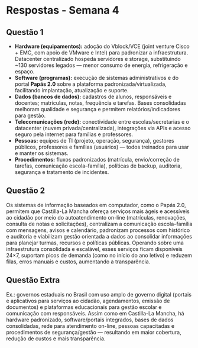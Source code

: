 # Respostas - Semana 4

## Questão 1
- **Hardware (equipamentos):** adoção do Vblock/VCE (joint venture Cisco + EMC, com apoio de VMware e Intel) para padronizar a infraestrutura. Datacenter centralizado hospeda servidores e storage, substituindo ~130 servidores legados — menor consumo de energia, refrigeração e espaço.  
- **Software (programas):** execução de sistemas administrativos e do portal **Papás 2.0** sobre a plataforma padronizada/virtualizada, facilitando implantação, atualização e suporte.  
- **Dados (bancos de dados):** cadastros de alunos, responsáveis e docentes; matrículas, notas, frequência e tarefas. Bases consolidadas melhoram qualidade e segurança e permitem relatórios/indicadores para gestão.  
- **Telecomunicações (rede):** conectividade entre escolas/secretarias e o datacenter (nuvem privada/centralizada), integrações via APIs e acesso seguro pela internet para famílias e professores.  
- **Pessoas:** equipes de TI (projeto, operação, segurança), gestores públicos, professores e famílias (usuários) — todos treinados para usar e manter os sistemas.  
- **Procedimentos:** fluxos padronizados (matrícula, envio/correção de tarefas, comunicação escola–família), políticas de backup, auditoria, segurança e tratamento de incidentes.

## Questão 2
Os sistemas de informação baseados em computador, como o Papás 2.0, permitem que Castilla-La Mancha ofereça serviços mais ágeis e acessíveis ao cidadão por meio do autoatendimento on-line (matrículas, renovações, consulta de notas e solicitações), centralizam a comunicação escola–família com mensagens, avisos e calendário, padronizam processos com histórico e auditoria e viabilizam gestão orientada a dados ao consolidar informações para planejar turmas, recursos e políticas públicas. Operando sobre uma infraestrutura consolidada e escalável, esses serviços ficam disponíveis 24×7, suportam picos de demanda (como no início do ano letivo) e reduzem filas, erros manuais e custos, aumentando a transparência.

## Questão Extra
Ex.: governos estaduais no Brasil com uso amplo de governo digital (portais e aplicativos para serviços ao cidadão, agendamentos, emissão de documentos) e plataformas educacionais para gestão escolar e comunicação com responsáveis. Assim como em Castilla-La Mancha, há hardware padronizado, software/portais integrados, bases de dados consolidadas, rede para atendimento on-line, pessoas capacitadas e procedimentos de segurança/gestão — resultando em maior cobertura, redução de custos e mais transparência.
